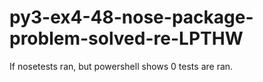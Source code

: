# py3-ex4-48-nose-package-problem-solved-re-LPTHW
If nosetests ran, but powershell shows 0 tests are ran.
